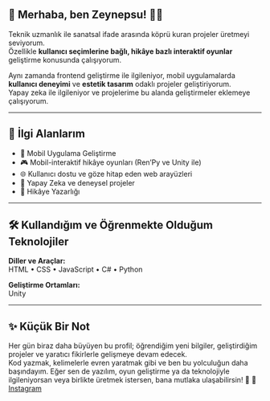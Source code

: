 ## 🌸 Merhaba, ben Zeynepsu! 👩‍💻  

Teknik uzmanlık ile sanatsal ifade arasında köprü kuran projeler üretmeyi seviyorum.  
Özellikle **kullanıcı seçimlerine bağlı, hikâye bazlı interaktif oyunlar** geliştirme konusunda çalışıyorum.

Aynı zamanda frontend geliştirme ile ilgileniyor, mobil uygulamalarda **kullanıcı deneyimi** ve **estetik tasarım** odaklı projeler geliştiriyorum.  
Yapay zeka ile ilgileniyor ve projelerime bu alanda geliştirmeler eklemeye çalışıyorum.

---

## 🚀 İlgi Alanlarım  

- 📱 Mobil Uygulama Geliştirme  
- 🎮 Mobil-interaktif hikâye oyunları (Ren’Py ve Unity ile)  
- 🌐 Kullanıcı dostu ve göze hitap eden web arayüzleri  
- 🤖 Yapay Zeka ve deneysel projeler  
- 📜 Hikâye Yazarlığı  

---

## 🛠️ Kullandığım ve Öğrenmekte Olduğum Teknolojiler  

**Diller ve Araçlar:**  
HTML • CSS • JavaScript • C# • Python  

**Geliştirme Ortamları:**  
Unity 

---

## ✨ Küçük Bir Not  

Her gün biraz daha büyüyen bu profil; öğrendiğim yeni bilgiler, geliştirdiğim projeler ve yaratıcı fikirlerle gelişmeye devam edecek.  
Kod yazmak, kelimelerle evren yaratmak gibi ve ben bu yolculuğun daha başındayım.
Eğer sen de yazılım, oyun geliştirme ya da teknolojiyle ilgileniyorsan veya birlikte üretmek istersen, bana mutlaka ulaşabilirsin! 🌸
🦥 [Instagram](https://www.instagram.com/zeynepsumil?igsh=eWVnaHpuMmxkODAy)
